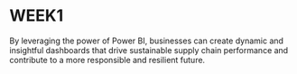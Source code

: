 # WEEK1
By leveraging the power of Power BI, businesses can create dynamic and insightful dashboards that drive sustainable supply chain performance and contribute to a more responsible and resilient future.
